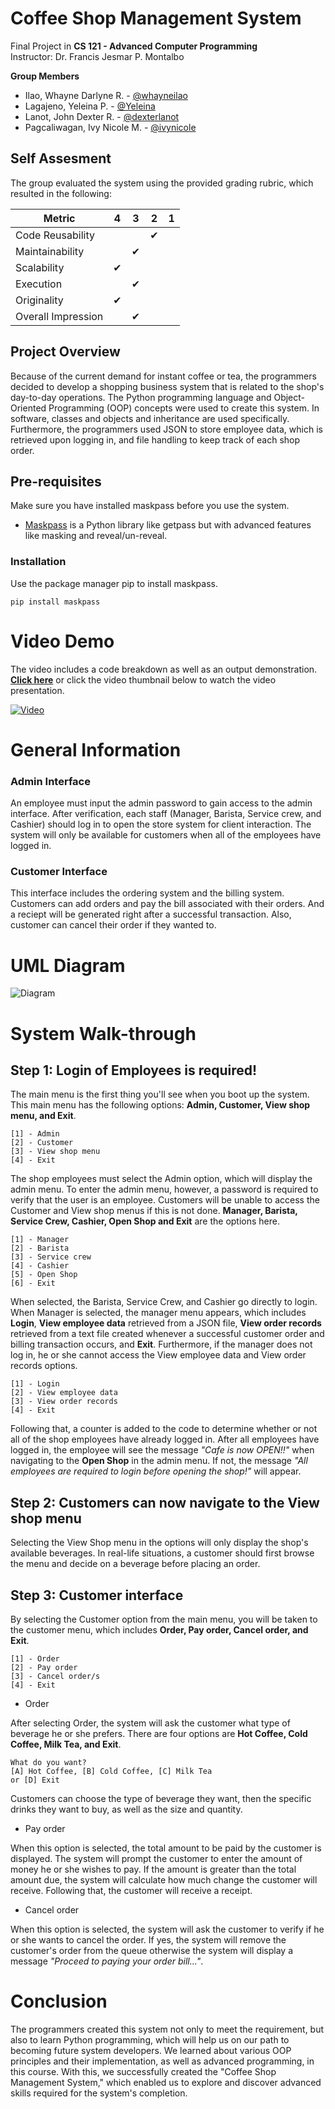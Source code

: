 # Coffee Shop Management System

Final Project in **CS 121 - Advanced Computer Programming**   
Instructor: Dr. Francis Jesmar P. Montalbo

**Group Members**
 - Ilao, Whayne Darlyne R. -
[@whayneilao](https://www.github.com/whayneilao)
 - Lagajeno, Yeleina P. -
[@Yeleina](https://www.github.com/Yeleina)
 - Lanot, John Dexter R. -
[@dexterlanot](https://www.github.com/dexterlanot)
 - Pagcaliwagan, Ivy Nicole M. -
[@ivynicole](https://www.github.com/ivynicole)

## Self Assesment

The group evaluated the system using the provided grading rubric, which resulted in the following:

| Metric             	| 4 	| 3 	| 2 	| 1 	|
|--------------------	|---	|---	|---	|---	|
| Code Reusability   	|   	|    	| ✔     |   	|
| Maintainability    	|   	| ✔ 	|   	|   	|
| Scalability        	| ✔ 	|   	|   	|   	|
| Execution          	|   	| ✔ 	|   	|   	|
| Originality        	| ✔ 	|   	|   	|   	|
| Overall Impression 	|    	| ✔  	|   	|   	|

## Project Overview

Because of the current demand for instant coffee or tea, the programmers decided to develop a shopping business system that is related to the shop's day-to-day operations. The Python programming language and Object-Oriented Programming (OOP) concepts were used to create this system. In software, classes and objects and inheritance are used specifically. Furthermore, the programmers used JSON to store employee data, which is retrieved upon logging in, and file handling to keep track of each shop order.

## Pre-requisites
Make sure you have installed maskpass before you use the system.

 - [Maskpass](https://pypi.org/project/maskpass/) is a Python library like getpass but with advanced features like masking and reveal/un-reveal. 


### Installation
Use the package manager pip to install maskpass.

```
pip install maskpass
```
# Video Demo

The video includes a code breakdown as well as an output demonstration. [**Click here**](https://youtu.be/sy2JWudIQ9I) or click the video thumbnail below to watch the video presentation.

[![Video](https://img.youtube.com/vi/sy2JWudIQ9I/maxresdefault.jpg)](https://youtu.be/sy2JWudIQ9I)

# General Information

### Admin Interface

An employee must input the admin password to gain access to the admin interface. After verification, each staff (Manager, Barista, Service crew, and Cashier) should log in to open the store system for client interaction. The system will only be available for customers when all of the employees have logged in.

### Customer Interface

This interface includes the ordering system and the billing system. Customers can add orders and pay the bill associated with their orders. And a reciept will be generated right after a successful transaction. Also, customer can cancel their order if they wanted to.

# UML Diagram
![Diagram](images/CSMS-UML.png "UML Diagram")

# System Walk-through
## Step 1: Login of Employees is required!

The main menu is the first thing you'll see when you boot up the system. This main menu has the following options: **Admin, Customer, View shop menu, and Exit**.   

```
[1] - Admin
[2] - Customer
[3] - View shop menu
[4] - Exit
```

The shop employees must select the Admin option, which will display the admin menu. To enter the admin menu, however, a password is required to verify that the user is an employee. Customers will be unable to access the Customer and View shop menus if this is not done. **Manager, Barista, Service Crew, Cashier, Open Shop and Exit** are the options here. 

```
[1] - Manager
[2] - Barista
[3] - Service crew
[4] - Cashier
[5] - Open Shop
[6] - Exit
```
When selected, the Barista, Service Crew, and Cashier go directly to login. When Manager is selected, the manager menu appears, which includes **Login**, **View employee data** retrieved from a JSON file, **View order records** retrieved from a text file created whenever a successful customer order and billing transaction occurs, and **Exit**. Furthermore, if the manager does not log in, he or she cannot access the View employee data and View order records options.

```
[1] - Login
[2] - View employee data
[3] - View order records
[4] - Exit
```
Following that, a counter is added to the code to determine whether or not all of the shop employees have already logged in. After all employees have logged in, the employee will see the message *"Cafe is now OPEN!!"* when navigating to the **Open Shop** in the admin menu. If not, the message *"All employees are required to login before opening the shop!"* will appear.

## Step 2: Customers can now navigate to the View shop menu

Selecting the View Shop menu in the options will only display the shop's available beverages. In real-life situations, a customer should first browse the menu and decide on a beverage before placing an order.

## Step 3: Customer interface

By selecting the Customer option from the main menu, you will be taken to the customer menu, which includes **Order, Pay order, Cancel order, and Exit**.

```
[1] - Order
[2] - Pay order
[3] - Cancel order/s
[4] - Exit
```
* Order

After selecting Order, the system will ask the customer what type of beverage he or she prefers. There are four options are **Hot Coffee, Cold Coffee, Milk Tea, and Exit**.

```
What do you want?
[A] Hot Coffee, [B] Cold Coffee, [C] Milk Tea
or [D] Exit
```
Customers can choose the type of beverage they want, then the specific drinks they want to buy, as well as the size and quantity.

* Pay order

When this option is selected, the total amount to be paid by the customer is displayed. The system will prompt the customer to enter the amount of money he or she wishes to pay. If the amount is greater than the total amount due, the system will calculate how much change the customer will receive. Following that, the customer will receive a receipt.

* Cancel order

When this option is selected, the system will ask the customer to verify if he or she wants to cancel the order. If yes, the system will remove the customer's order from the queue otherwise the system will display a message *"Proceed to paying your order bill..."*.

# Conclusion

The programmers created this system not only to meet the requirement, but also to learn Python programming, which will help us on our path to becoming future system developers. We learned about various OOP principles and their implementation, as well as advanced programming, in this course. With this, we successfully created the "Coffee Shop Management System," which enabled us to explore and discover advanced skills required for the system's completion.
